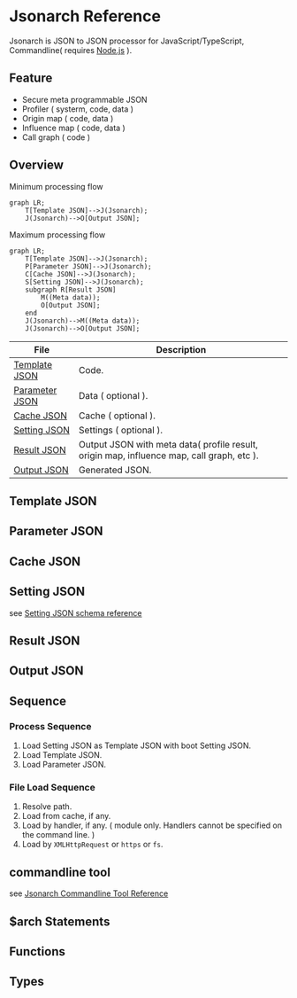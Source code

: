 # Jsonarch Reference

Jsonarch is JSON to JSON processor for JavaScript/TypeScript, Commandline( requires [Node.js](https://nodejs.org/) ).

## Feature

- Secure meta programmable JSON
- Profiler ( systerm, code, data )
- Origin map ( code, data )
- Influence map ( code, data )
- Call graph ( code )

## Overview

Minimum processing flow

```mermaid
graph LR;
    T[Template JSON]-->J(Jsonarch);
    J(Jsonarch)-->O[Output JSON];
```

Maximum processing flow

```mermaid
graph LR;
    T[Template JSON]-->J(Jsonarch);
    P[Parameter JSON]-->J(Jsonarch);
    C[Cache JSON]-->J(Jsonarch);
    S[Setting JSON]-->J(Jsonarch);
    subgraph R[Result JSON]
        M((Meta data));
        O[Output JSON];
    end
    J(Jsonarch)-->M((Meta data));
    J(Jsonarch)-->O[Output JSON];
```

|File|Description|
|---|---|
|[Template JSON](#template-json)|Code.|
|[Parameter JSON](#parameter-json)|Data ( optional ).|
|[Cache JSON](#cache-json)|Cache ( optional ).|
|[Setting JSON](#setting-json)|Settings ( optional ).|
|[Result JSON](#result-json)|Output JSON with meta data( profile result, origin map, influence map, call graph, etc ).|
|[Output JSON](#output-json)|Generated JSON.|

## Template JSON

## Parameter JSON

## Cache JSON

## Setting JSON

see [Setting JSON schema reference](./schema.md#setting-json)

## Result JSON

## Output JSON

## Sequence

### Process Sequence

1. Load Setting JSON as Template JSON with boot Setting JSON.
2. Load Template JSON.
3. Load Parameter JSON.

### File Load Sequence

1. Resolve path.
2. Load from cache, if any.
3. Load by handler, if any. ( module only. Handlers cannot be specified on the command line. )
4. Load by `XMLHttpRequest` or `https` or `fs`.

## commandline tool

see [Jsonarch Commandline Tool Reference](./commandline.md)

## $arch Statements

## Functions

## Types
